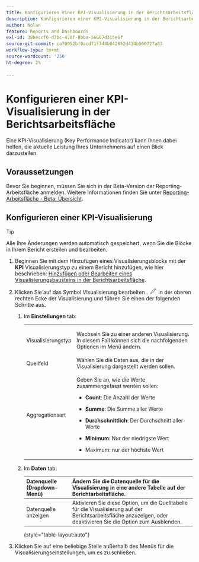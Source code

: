 ```yaml
---
title: Konfigurieren einer KPI-Visualisierung in der Berichtsarbeitsfläche
description: Konfigurieren einer KPI-Visualisierung in der Berichtsarbeitsfläche
author: Nolan
feature: Reports and Dashboards
exl-id: 38beccf6-d7bc-478f-8bba-56607d315e6f
source-git-commit: ca70952bf0acd71f748b042852d434b560727a83
workflow-type: tm+mt
source-wordcount: '256'
ht-degree: 2%

---
```



# Konfigurieren einer KPI-Visualisierung in der Berichtsarbeitsfläche

Eine KPI-Visualisierung (Key Performance Indicator) kann Ihnen dabei helfen, die aktuelle Leistung Ihres Unternehmens auf einen Blick darzustellen.

## Voraussetzungen

Bevor Sie beginnen, müssen Sie sich in der Beta-Version der Reporting-Arbeitsfläche anmelden. Weitere Informationen finden Sie unter [Reporting-Arbeitsfläche - Beta: Übersicht](/help/quicksilver/product-announcements/betas/canvas-dashboards-beta/reporting-canvas-beta-overview.md).

## Konfigurieren einer KPI-Visualisierung

>[!TIP]
>
>Alle Ihre Änderungen werden automatisch gespeichert, wenn Sie die Blöcke in Ihrem Bericht erstellen und bearbeiten.

1. Beginnen Sie mit dem Hinzufügen eines Visualisierungsblocks mit der **KPI** Visualisierungstyp zu einem Bericht hinzufügen, wie hier beschrieben: [Hinzufügen oder Bearbeiten eines Visualisierungsbausteins in der Berichtsarbeitsfläche](../../../reports-and-dashboards/reporting-canvas/visualization-blocks/add-or-edit-report-visualization.md).

1. Klicken Sie auf das Symbol Visualisierung bearbeiten . ![](assets/edit-icon.png) in der oberen rechten Ecke der Visualisierung und führen Sie einen der folgenden Schritte aus.

   1. Im **Einstellungen** tab:

      <table style="table-layout:auto">
       <col>
       <col>
       <tbody>
        <tr>
         <td role="rowheader">Visualisierungstyp</td>
         <td><p>Wechseln Sie zu einer anderen Visualisierung. In diesem Fall können sich die nachfolgenden Optionen im Menü ändern.</p></td>
        </tr>
        <tr>
         <td role="rowheader">Quellfeld</td>
         <td>Wählen Sie die Daten aus, die in der Visualisierung dargestellt werden sollen.</td>
        </tr>
        <tr>
         <td role="rowheader">Aggregationsart</td>
         <td><p> Geben Sie an, wie die Werte zusammengefasst werden sollen:</p>
          <ul>
           <li><p><b>Count</b>: Die Anzahl der Werte</p></li>
           <li><p><b>Summe</b>: Die Summe aller Werte </p></li>
           <li><p><b>Durchschnittlich</b>: Der Durchschnitt aller Werte</p></li>
           <li><p><b>Minimum</b>: Nur der niedrigste Wert</p></li>
           <li><p>Maximum: nur der höchste Wert</p></li>
          </ul></td>
        </tr>
       </tbody>
      </table>

   1. Im **Daten** tab:

      | Datenquelle (Dropdown-Menü) | Ändern Sie die Datenquelle für die Visualisierung in eine andere Tabelle auf der Berichtarbeitsfläche. |
      |---|---|
      | Datenquelle anzeigen | Aktivieren Sie diese Option, um die Quelltabelle für die Visualisierung auf der Berichtsarbeitsfläche anzuzeigen, oder deaktivieren Sie die Option zum Ausblenden. |

      {style="table-layout:auto"}

      <!--   
      NOLAN-FLAG: convert table to html. 
      -->

1. Klicken Sie auf eine beliebige Stelle außerhalb des Menüs für die Visualisierungseinstellungen, um es zu schließen.
